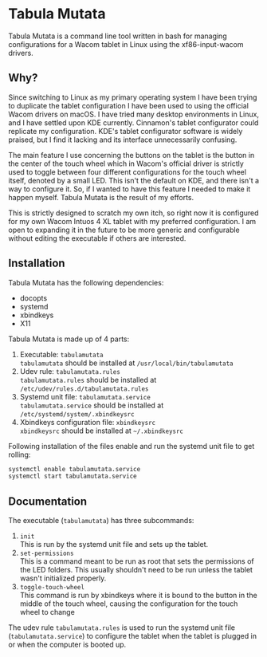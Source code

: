 # Tabula Mutata #

Tabula Mutata is a command line tool written in bash for managing configurations for a Wacom tablet in Linux using the xf86-input-wacom drivers.

## Why? ##

Since switching to Linux as my primary operating system I have been trying to duplicate the tablet configuration I have been used to using the official Wacom drivers on macOS. I have tried many desktop environments in Linux, and I have settled upon KDE currently. Cinnamon's tablet configurator could replicate my configuration. KDE's tablet configurator software is widely praised, but I find it lacking and its interface unnecessarily confusing.

The main feature I use concerning the buttons on the tablet is the button in the center of the touch wheel which in Wacom's official driver is strictly used to toggle between four different configurations for the touch wheel itself, denoted by a small LED. This isn't the default on KDE, and there isn't a way to configure it. So, if I wanted to have this feature I needed to make it happen myself. Tabula Mutata is the result of my efforts.

This is strictly designed to scratch my own itch, so right now it is configured for my own Wacom Intuos 4 XL tablet with my preferred configuration. I am open to expanding it in the future to be more generic and configurable without editing the executable if others are interested.

## Installation ##

Tabula Mutata has the following dependencies:

* docopts
* systemd
* xbindkeys
* X11

Tabula Mutata is made up of 4 parts:

1. Executable: `tabulamutata`  
   `tabulamutata` should be installed at `/usr/local/bin/tabulamutata`
2. Udev rule: `tabulamutata.rules`  
   `tabulamutata.rules` should be installed at `/etc/udev/rules.d/tabulamutata.rules`
3. Systemd unit file: `tabulamutata.service`  
   `tabulamutata.service` should be installed at `/etc/systemd/system/.xbindkeysrc`
4. Xbindkeys configuration file: `xbindkeysrc`  
   `xbindkeysrc` should be installed at `~/.xbindkeysrc`

Following installation of the files enable and run the systemd unit file to get rolling:

```bash
systemctl enable tabulamutata.service
systemctl start tabulamutata.service
```

## Documentation ##

The executable (`tabulamutata`) has three subcommands:

1. `init`  
   This is run by the systemd unit file and sets up the tablet.
2. `set-permissions`  
   This is a command meant to be run as root that sets the permissions of the LED folders. This usually shouldn't need to be run unless the tablet wasn't initialized properly.
3. `toggle-touch-wheel`  
   This command is run by xbindkeys where it is bound to the button in the middle of the touch wheel, causing the configuration for the touch wheel to change

The udev rule `tabulamutata.rules` is used to run the systemd unit file (`tabulamutata.service`) to configure the tablet when the tablet is plugged in or when the computer is booted up.